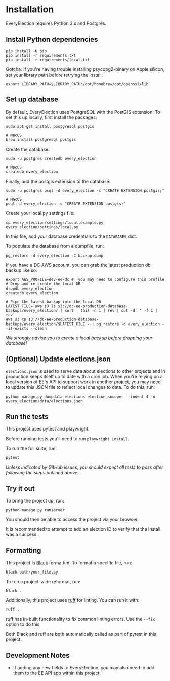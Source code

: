 # Installation
EveryElection requires Python 3.x and Postgres.

## Install Python dependencies

```
pip install -U pip
pip install -r requirements.txt
pip install -r requirements/local.txt
```
Gotcha: If you're having trouble installing psycopg2-binary on Apple silicon, set your library path before retrying the install:
```commandline
export LIBRARY_PATH=$LIBRARY_PATH:/opt/homebrew/opt/openssl/lib
```

## Set up database
By default, EveryElection uses PostgreSQL with the PostGIS extension. 
To set this up locally, first install the packages:
```
sudo apt-get install postgresql postgis

# MacOS
brew install postgresql postgis
```

Create the database:
```
sudo -u postgres createdb every_election

# MacOS
createdb every_election
```

Finally, add the postgis extension to the database:
```
sudo -u postgres psql -d every_election -c "CREATE EXTENSION postgis;"

# MacOS
psql -d every_election -c "CREATE EXTENSION postgis;"
```

Create your local.py settings file:
```
cp every_election/settings/local.example.py every_election/settings/local.py
```

In this file, add your database credentials to the `DATABASES` dict.


To populate the database from a dumpfile, run: 

```
pg_restore -d every_election -C backup.dump
```

If you have a DC AWS account, you can grab the latest production db backup like so:
```
export AWS_PROFILE=dev-ee-dc #  you may need to configure this profile
# Drop and re-create the local DB
dropdb every_election
createdb every_election

# Pipe the latest backup into the local DB
LATEST_FILE=`aws s3 ls s3://dc-ee-production-database-backups/every_election/ | sort | tail -n 1 | rev | cut -d' ' -f 1 | rev`
aws s3 cp s3://dc-ee-production-database-backups/every_election/$LATEST_FILE - | pg_restore -d every_election --if-exists --clean
```
_We strongly advise you to create a local backup before dropping your database!_

## (Optional) Update elections.json
`elections.json` is used to serve data about elections to other projects and in production keeps itself up to date with a cron job.
When you're relying on a local version of EE's API to support work in another project, you may need to update this JSON file to reflect
local changes to data.
To do this, run:
```commandline
python manage.py dumpdata elections election_snooper --indent 4 -o every_election/data/elections.json    
```

## Run the tests
This project uses pytest and playwright.

Before running tests you'll need to run `playwright install`.

To run the full suite, run:
```commandline
pytest
```
_Unless indicated by GitHub issues, you should expect all tests to pass after following the steps outlined above._

## Try it out
To bring the project up, run:
```commandline
python manage.py runserver
```
You should then be able to access the project via your browser. 

It is recommended to attempt to add an election ID 
to verify that the install was a success.

## Formatting
This project is [Black](https://black.readthedocs.io/en/stable/) formatted. 
To format a specific file, run:
```commandline
black path/your_file.py
```
To run a project-wide reformat, run:
```commandline
black .

```

Additionally, this project uses [ruff](https://beta.ruff.rs/docs/) for linting. You can run it with:

    ruff . 

ruff has in-built functionality to fix common linting errors. Use the `--fix` option to do this.

Both Black and ruff are both automatically called as part of pytest in this project.

## Development Notes

- If adding any new fields to EveryElection, you may also need to add them to the EE API app within this project.

